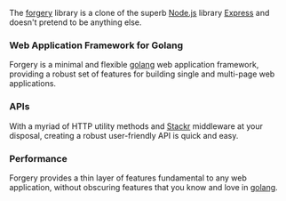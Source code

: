 The [forgery](https://github.com/ricallinson/forgery) library is a clone of the superb [Node.js](http://nodejs.org/) library [Express](http://expressjs.com/) and doesn't pretend to be anything else.

### Web Application Framework for Golang

Forgery is a minimal and flexible [golang](http://golang.org/) web application framework, providing a robust set of features for building single and multi-page web applications.

### APIs

With a myriad of HTTP utility methods and [Stackr](http://gostackr.appspot.com/) middleware at your disposal, creating a robust user-friendly API is quick and easy.

### Performance

Forgery provides a thin layer of features fundamental to any web application, without obscuring features that you know and love in [golang](http://golang.org/).